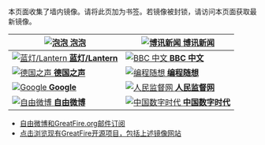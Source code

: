 本页面收集了墙内镜像。请将此页加为书签。若镜像被封锁，请访问本页面获取最新镜像。

[![泡泡](https://raw.githubusercontent.com/greatfire/z/master/paopao.png "泡泡 - 未经审查的互联网信息 - 免翻墙镜像") **泡泡**](https://pp8.global.ssl.fastly.net/ "泡泡 - 未经审查的互联网信息 - 免翻墙镜像") | [![博讯新闻](https://raw.githubusercontent.com/greatfire/z/master/boxun.png "博讯新闻 - 免翻墙镜像") **博讯新闻**](https://dwql015inscdy.cloudfront.net/ "博讯新闻 - 免翻墙镜像")
------------- | -------------
[![蓝灯/Lantern](https://raw.githubusercontent.com/greatfire/z/master/lantern.png "以及自由微博和GreatFire.org官方中文论坛 - 免翻墙镜像") **蓝灯/Lantern**](https://lantern1.global.ssl.fastly.net/ "以及自由微博和GreatFire.org官方中文论坛 - 免翻墙镜像") | [![BBC 中文](https://raw.githubusercontent.com/greatfire/z/master/bbc.png "BBC 中文 - 免翻墙镜像") **BBC 中文**](https://deaobni15v34x.cloudfront.net/ "BBC 中文 - 免翻墙镜像")
[![德国之声](https://raw.githubusercontent.com/greatfire/z/master/dw.png "德国之声 - 免翻墙镜像") **德国之声**](https://d1iehmrcgpeq4c.cloudfront.net/ "德国之声 - 免翻墙镜像") | [![编程随想](https://raw.githubusercontent.com/greatfire/z/master/programthink.png "编程随想的博客 - 免翻墙镜像") **编程随想**](https://d3uj6xm91r4200.cloudfront.net/ "编程随想的博客 - 免翻墙镜像")
[![Google](https://raw.githubusercontent.com/greatfire/z/master/google.png "Google - 免翻墙镜像") **Google**](https://google.global.ssl.fastly.net/ "Google - 免翻墙镜像") | [![人民监督网](https://raw.githubusercontent.com/greatfire/z/master/renminjianduwang.png "人民监督网 - 免翻墙镜像") **人民监督网**](https://d2u17gw7yvvb2k.cloudfront.net/ "人民监督网 - 免翻墙镜像")
[![自由微博](https://raw.githubusercontent.com/greatfire/z/master/freeweibo.png "自由微博 - 匿名和不受屏蔽的新浪微博搜索 - 免翻墙镜像") **自由微博**](https://du3ghxbmxci1k.cloudfront.net/ "自由微博 - 匿名和不受屏蔽的新浪微博搜索 - 免翻墙镜像") | [![中国数字时代](https://raw.githubusercontent.com/greatfire/z/master/cdt.png "中国数字时代 - 免翻墙镜像") **中国数字时代**](https://cdt.global.ssl.fastly.net/ "中国数字时代 - 免翻墙镜像")


* [自由微博和GreatFire.org邮件订阅](https://b.us7.list-manage.com/subscribe?u=854fca58782082e0cbdf204a0&id=c78949b93c)
* [点击浏览现有GreatFire开源项目，包括上述镜像网站](https://github.com/greatfire/wiki/wiki)
